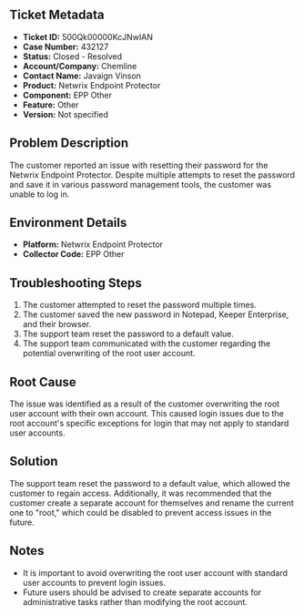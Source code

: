## Ticket Metadata
- **Ticket ID:** 500Qk00000KcJNwIAN
- **Case Number:** 432127
- **Status:** Closed - Resolved
- **Account/Company:** Chemline
- **Contact Name:** Javaign Vinson
- **Product:** Netwrix Endpoint Protector
- **Component:** EPP Other
- **Feature:** Other
- **Version:** Not specified

## Problem Description
The customer reported an issue with resetting their password for the Netwrix Endpoint Protector. Despite multiple attempts to reset the password and save it in various password management tools, the customer was unable to log in.

## Environment Details
- **Platform:** Netwrix Endpoint Protector
- **Collector Code:** EPP Other

## Troubleshooting Steps
1. The customer attempted to reset the password multiple times.
2. The customer saved the new password in Notepad, Keeper Enterprise, and their browser.
3. The support team reset the password to a default value.
4. The support team communicated with the customer regarding the potential overwriting of the root user account.

## Root Cause
The issue was identified as a result of the customer overwriting the root user account with their own account. This caused login issues due to the root account's specific exceptions for login that may not apply to standard user accounts.

## Solution
The support team reset the password to a default value, which allowed the customer to regain access. Additionally, it was recommended that the customer create a separate account for themselves and rename the current one to "root," which could be disabled to prevent access issues in the future.

## Notes
- It is important to avoid overwriting the root user account with standard user accounts to prevent login issues.
- Future users should be advised to create separate accounts for administrative tasks rather than modifying the root account.
